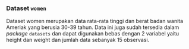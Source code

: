### Dataset `women`

Dataset women merupakan data rata-rata tinggi dan berat badan wanita Ameriak yang berusia 30-39 tahun. Data ini juga sudah tersedia dalam  _package_ `datasets` dan dapat digunakan bebas dengan 2 variabel  yaitu height dan weight dan jumlah data sebanyak 15 observasi.